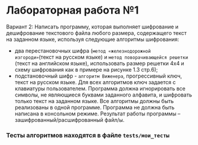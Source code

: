 # Лабораторная работа №1
Вариант 2: Написать программу, которая выполняет шифрование и дешифрование текстового файла любого размера, содержащего текст на заданном языке, используя следующие алгоритмы шифрования:
- два перестановочных шифра (`метод «железнодорожной изгороди»`(текст на русском языке) и `метод поворачивающейся решетки` (текст на английском языке), использовать размер решетки 4х4 и схему шифрования как в примере на рисунке 1.3 стр.6);
- подстановочный шифр - `алгоритм Виженера`, прогрессивный ключ, текст на русском языке.
Для всех алгоритмов ключ задается с клавиатуры пользователем.
Программа должна игнорировать все символы, не являющиеся буквами заданного алфавита,  и шифровать только текст на заданном языке. Все алгоритмы должны быть реализованы в одной программе. Программа не должна быть написана в консольном режиме. Результат работы программы – зашифрованный/расшифрованный файл/ы.

### Тесты алгоритмов находятся в файле `tests/мои_тесты`
